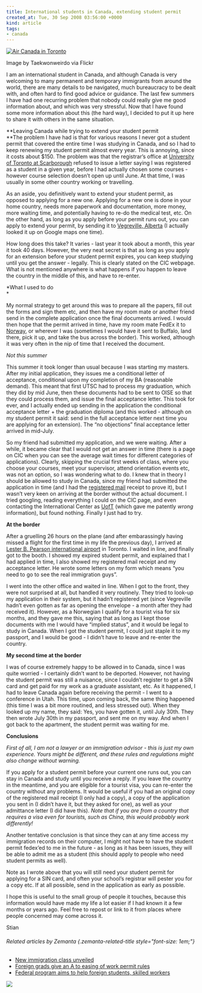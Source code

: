 ```yaml
---
title: International students in Canada, extending student permit
created_at: Tue, 30 Sep 2008 03:56:00 +0000
kind: article
tags:
- canada
---
```


[![Air Canada in
Toronto](http://farm3.static.flickr.com/2210/2491568864_98e61fd524_m.jpg "Air Canada in Toronto")](http://www.flickr.com/photos/92283658@N00/2491568864)

Image by Taekwonweirdo via Flickr

I am an international student in Canada, and although Canada is very
welcoming to many permanent and temporary immigrants from around the
world, there are many details to be navigated, much bureaucracy to be
dealt with, and often hard to find good advice or guidance. The last few
summers I have had one recurring problem that nobody could really give
me good information about, and which was very stressful. Now that I have
found some more information about this (the hard way), I decided to put
it up here to share it with others in the same situation.

**Leaving Canada while trying to extend your student permit\
**The problem I have had is that for various reasons I never got a
student permit that covered the entire time I was studying in Canada,
and so I had to keep renewing my student permit almost every year. This
is annoying, since it costs about \$150. The problem was that the
registrar’s office at [University of Toronto at
Scarborough](http://en.wikipedia.org/wiki/University_of_Toronto_Scarborough "University of Toronto Scarborough")
refused to issue a letter saying I was registered as a student in a
given year, before I had actually chosen some courses - however course
selection doesn’t open up until June. At that time, I was usually in
some other country working or travelling.

As an aside, you definitively want to extend your student permit, as
opposed to applying for a new one. Applying for a new one is done in
your home country, needs more paperwork and documentation, more money,
more waiting time, and potentially having to re-do the medical test,
etc. On the other hand, as long as you apply before your permit runs
out, you can apply to extend your permit, by sending it to [Vegreville,
Alberta](http://en.wikipedia.org/wiki/Vegreville%2C_Alberta "Vegreville, Alberta")
(I actually looked it up on Google maps one time).

How long does this take? It varies - last year it took about a month,
this year it took 40 days. However, the very neat secret is that as long
as you apply for an extension before your student permit expires, you
can keep studying until you get the answer - legally. This is clearly
stated on the CIC webpage. What is not mentioned anywhere is what
happens if you happen to leave the country in the middle of this, and
have to re-enter.

*What I used to do\
*

My normal strategy to get around this was to prepare all the papers,
fill out the forms and sign them etc, and then have my room mate or
another friend send in the complete application once the final documents
arrived. I would then hope that the permit arrived in time, have my room
mate FedEx it to [Norway](http://en.wikipedia.org/wiki/Norway "Norway"),
or wherever I was (sometimes I would have it sent to Buffalo, land
there, pick it up, and take the bus across the border). This worked,
although it was very often in the nip of time that I received the
document.

*Not this summer*

This summer it took longer than usual because I was starting my masters.
After my initial application, they issues me a conditional letter of
acceptance, conditional upon my completion of my BA (reasonable demand).
This meant that first UTSC had to process my graduation, which they did
by mid June, then these documents had to be sent to OISE so that they
could process them, and issue the final acceptance letter. This took for
ever, and I actually ended up sending in the application the conditional
acceptance letter + the graduation diploma (and this worked - although
on my student permit it said: send in the full acceptance letter next
time you are applying for an extension). The “no objections” final
acceptance letter arrived in mid-July.

So my friend had submitted my application, and we were waiting. After a
while, it became clear that I would not get an answer in time (there is
a page on CIC when you can see the average wait times for different
categories of applications). Clearly, skipping the crucial first weeks
of class, where you choose your courses, meet your supervisor, attend
orientation events etc, was not an option, so I was wondering what to
do. I knew that in theory I should be allowed to study in Canada, since
my friend had submitted the application in time (and I had the
[registered
mail](http://en.wikipedia.org/wiki/Registered_mail "Registered mail")
receipt to prove it), but I wasn’t very keen on arriving at the border
without the actual document. I tried googling, reading everything I
could on the CIC page, and even contacting the International Center as
[UofT](http://en.wikipedia.org/wiki/University_of_Toronto "University of Toronto")
(which gave me patently *wrong* information), but found nothing. Finally
I just had to try.

**At the border**

After a gruelling 26 hours on the plane (and after embarassingly having
missed a flight for the first time in my life the previous day), I
arrived at [Lester B. Pearson international
airport](http://maps.google.com/maps?ll=43.6772222222,-79.6305555556&spn=0.03,0.03&q=43.6772222222,-79.6305555556%20%28Toronto%20Pearson%20International%20Airport%29&t=h "Toronto Pearson International Airport")
in Toronto. I waited in line, and finally got to the booth. I showed my
expired student permit, and explained that I had applied in time, I also
showed my registered mail receipt and my acceptance letter. He wrote
some letters on my form which means “you need to go to see the real
immigration guys”.

I went into the other office and waited in line. When I got to the
front, they were not surprised at all, but handled it very routinely.
They tried to look-up my application in their system, but it hadn’t
registered yet (since Vegreville hadn’t even gotten as far as opening
the envelope - a month after they had received it). However, as a
Norwegian I qualify for a tourist visa for six months, and they gave me
this, saying that as long as I kept those documents with me I would have
“implied status”, and it would be legal to study in Canada. When I got
the student permit, I could just staple it to my passport, and I would
be good - I didn’t have to leave and re-enter the country.

**My second time at the border**

I was of course extremely happy to be allowed in to Canada, since I was
quite worried - I certainly didn’t want to be deported. However, not
having the student permit was still a nuisance, since I couldn’t
register to get a SIN card and get paid for my work as a graduate
assistant, etc. As it happened, I had to leave Canada again before
receiving the permit - I went to a conference in Utah. This time, upon
coming back, the same thing happened (this time I was a bit more
routined, and less stressed out). When they looked up my name, they
said: Yes, you have gotten it, until July 30th. They then wrote July
30th in my passport, and sent me on my way. And when I got back to the
apartment, the student permit was waiting for me.

**Conclusions**

*First of all, I am not a lawyer or an immigration advisor - this is
just my own experience. Yours might be different, and these rules and
regulations might also change without warning.*

If you apply for a student permit before your current one runs out, you
can stay in Canada and study until you receive a reply. If you leave the
country in the meantime, and you are eligible for a tourist visa, you
can re-enter the country without any problems. It would be useful if you
had an original copy of the registered mail receipt (I only had a copy),
a copy of the application you sent in (I didn’t have it, but they asked
for one), as well as your admittance letter (I did have this). *Note
that if you are from a country that requires a visa even for tourists,
such as China, this would probably work differently!*

Another tentative conclusion is that since they can at any time access
my immigration records on their computer, I might not have to have the
student permit fedex’ed to me in the future - as long as it has been
issues, they will be able to admit me as a student (this should apply to
people who need student permits as well).

Note as I wrote above that you will still need your student permit for
applying for a SIN card, and often your school’s registrar will pester
you for a copy etc. If at all possible, send in the application as early
as possible.

I hope this is useful to the small group of people it touches, because
this information would have made my life a lot easier if I had known it
a few months or years ago. Feel free to repost or link to it from places
where people concerned may come across it.

Stian

###### Related articles by Zemanta {.zemanta-related-title style="font-size: 1em;"}

-   [New immigration class
  unveiled](http://www.thestar.com/article/476977)
-   [Foreign grads give an A to easing of work permit
  rules](http://www.canada.com/topics/news/national/story.html?id=96aabd54-aeba-4aea-94b2-9974070db72b)
-   [Federal program aims to help foreign students, skilled
  workers](http://www.canada.com/topics/news/national/story.html?id=1de842bf-7ae5-43d5-b581-8f7af21cb9f9)

![](http://img.zemanta.com/pixy.gif?x-id=f3ef3dbc-ad99-4512-b824-5a3241c919e9)
